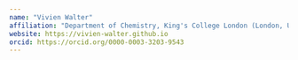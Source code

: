 ```yaml
---
name: "Vivien Walter"
affiliation: "Department of Chemistry, King's College London (London, UK)"
website: https://vivien-walter.github.io
orcid: https://orcid.org/0000-0003-3203-9543
---
```


